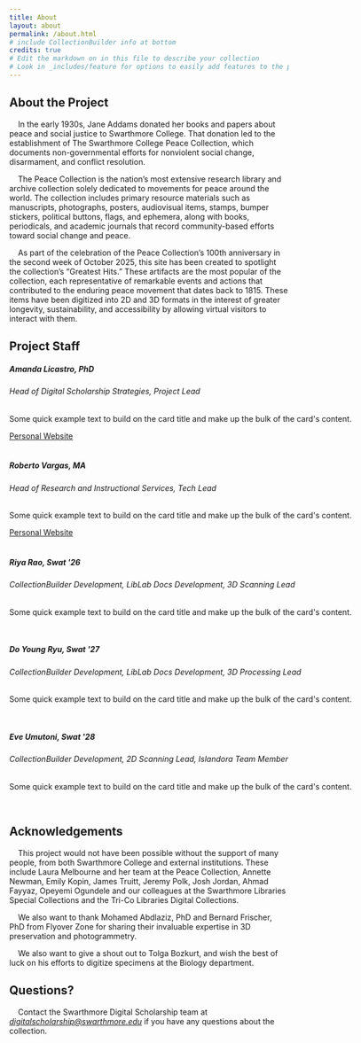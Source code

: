 ```yaml
---
title: About
layout: about
permalink: /about.html
# include CollectionBuilder info at bottom
credits: true
# Edit the markdown on in this file to describe your collection
# Look in _includes/feature for options to easily add features to the page
---
```


## About the Project
&nbsp;&nbsp;&nbsp;&nbsp;In the early 1930s, Jane Addams donated her books and papers about peace and social justice to Swarthmore College. That donation led to the establishment of The Swarthmore College Peace Collection, which documents non-governmental efforts for nonviolent social change, disarmament, and conflict resolution. 

&nbsp;&nbsp;&nbsp;&nbsp;The Peace Collection is the nation’s most extensive research library and archive collection solely dedicated to movements for peace around the world. The collection includes primary resource materials such as manuscripts, photographs, posters, audiovisual items, stamps, bumper stickers, political buttons, flags, and ephemera, along with books, periodicals, and academic journals that record community-based efforts toward social change and peace. 

&nbsp;&nbsp;&nbsp;&nbsp;As part of the celebration of the Peace Collection’s 100th anniversary in the second week of October 2025, this site has been created to spotlight the collection’s “Greatest Hits.” These artifacts are the most popular of the collection, each representative of remarkable events and actions that contributed to the enduring peace movement that dates back to 1815. These items have been digitized into 2D and 3D formats in the interest of greater longevity, sustainability, and accessibility by allowing virtual visitors to interact with them.

## Project Staff

<div class="card" style="width: 41rem; margin: 0px auto;">
  <div class="card-body">
    <h5 class="card-title">Amanda Licastro, PhD</h5>
    <h6 class="card-subtitle mb-2 text-muted">Head of Digital Scholarship Strategies, Project Lead</h6>
    <p class="card-text">Some quick example text to build on the card title and make up the bulk of the card's content.</p>
    <a href="#" class="card-link">Personal Website</a>
  </div>
</div>
<br>
<div class="card" style="width: 41rem; margin: 0px auto;">
  <div class="card-body">
    <h5 class="card-title">Roberto Vargas, MA</h5>
    <h6 class="card-subtitle mb-2 text-muted">Head of Research and Instructional Services, Tech Lead</h6>
    <p class="card-text">Some quick example text to build on the card title and make up the bulk of the card's content.</p>
    <a href="#" class="card-link">Personal Website</a>
  </div>
</div>
<br>
<div class="card" style="width: 41rem; margin: 0px auto;">
  <div class="card-body">
    <h5 class="card-title">Riya Rao, Swat '26</h5>
    <h6 class="card-subtitle mb-2 text-muted">CollectionBuilder Development, LibLab Docs Development, 3D Scanning Lead</h6>
    <p class="card-text">Some quick example text to build on the card title and make up the bulk of the card's content.</p>
  </div>
</div>
<br>
<div class="card" style="width: 41rem; margin: 0px auto;">
  <div class="card-body">
    <h5 class="card-title">Do Young Ryu, Swat '27</h5>
    <h6 class="card-subtitle mb-2 text-muted">CollectionBuilder Development, LibLab Docs Development, 3D Processing Lead</h6>
    <p class="card-text">Some quick example text to build on the card title and make up the bulk of the card's content.</p>
  </div>
</div>
<br>
<div class="card" style="width: 41rem; margin: 0px auto;">
  <div class="card-body">
    <h5 class="card-title">Eve Umutoni, Swat '28</h5>
    <h6 class="card-subtitle mb-2 text-muted">CollectionBuilder Development, 2D Scanning Lead, Islandora Team Member</h6>
    <p class="card-text">Some quick example text to build on the card title and make up the bulk of the card's content.</p>
  </div>
</div>
<br>

## Acknowledgements

&nbsp;&nbsp;&nbsp;&nbsp;This project would not have been possible without the support of many people, from both Swarthmore College and external institutions. These include Laura Melbourne and her team at the Peace Collection, Annette Newman, Emily Kopin, James Truitt, Jeremy Polk, Josh Jordan, Ahmad Fayyaz, Opeyemi Ogundele and our colleagues at the Swarthmore Libraries Special Collections and the Tri-Co Libraries Digital Collections.

&nbsp;&nbsp;&nbsp;&nbsp;We also want to thank Mohamed Abdlaziz, PhD and Bernard Frischer, PhD from Flyover Zone for sharing their invaluable expertise in 3D preservation and photogrammetry. 

&nbsp;&nbsp;&nbsp;&nbsp;We also want to give a shout out to Tolga Bozkurt, and wish the best of luck on his efforts to digitize specimens at the Biology department.


## Questions?
&nbsp;&nbsp;&nbsp;&nbsp;Contact the Swarthmore Digital Scholarship team at *digitalscholarship@swarthmore.edu* if you have any questions about the collection.
